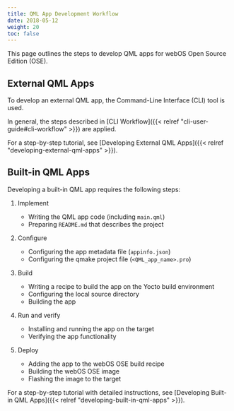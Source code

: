 ```yaml
---
title: QML App Development Workflow
date: 2018-05-12
weight: 20
toc: false
---
```


This page outlines the steps to develop QML apps for webOS Open Source Edition (OSE).

## External QML Apps

To develop an external QML app, the Command-Line Interface (CLI) tool is used.

In general, the steps described in [CLI Workflow]({{< relref "cli-user-guide#cli-workflow" >}}) are applied.

For a step-by-step tutorial, see [Developing External QML Apps]({{< relref "developing-external-qml-apps" >}}).

## Built-in QML Apps

Developing a built-in QML app requires the following steps:

1. Implement

    - Writing the QML app code (including `main.qml`)
    - Preparing `README.md` that describes the project

2. Configure

    - Configuring the app metadata file (`appinfo.json`)
    - Configuring the qmake project file (`<QML_app_name>.pro`)

3. Build

    - Writing a recipe to build the app on the Yocto build environment
    - Configuring the local source directory
    - Building the app

4. Run and verify

    - Installing and running the app on the target
    - Verifying the app functionality

5. Deploy

    - Adding the app to the webOS OSE build recipe
    - Building the webOS OSE image
    - Flashing the image to the target

For a step-by-step tutorial with detailed instructions, see [Developing Built-in QML Apps]({{< relref "developing-built-in-qml-apps" >}}).
